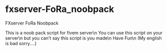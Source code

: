 # fxserver-FoRa_noobpack
FXserver FoRa Noobpack

This is a noob pack script for fivem server\n
You can use this script on your server\n
but you can't say this script is you made\n
Have Fun\n
(My english is bad sorry....)
